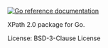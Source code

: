 [![Go reference documentation](https://img.shields.io/badge/doc-go%20reference-73FA79)](https://pkg.go.dev/github.com/speedata/goxpath)

XPath 2.0 package for Go.


License: BSD-3-Clause License
